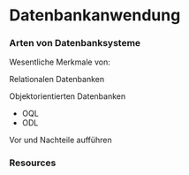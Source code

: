# Datenbankanwendung

### Arten von Datenbanksysteme

Wesentliche Merkmale von:

Relationalen Datenbanken

Objektorientierten Datenbanken
* OQL
* ODL

Vor und Nachteile aufführen

### Resources
